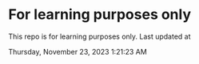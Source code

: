 # For learning purposes only
This repo is for learning purposes only.
Last updated at

Thursday, November 23, 2023 1:21:23 AM

